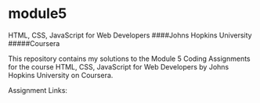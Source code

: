 # module5
HTML, CSS, JavaScript for Web Developers ####Johns Hopkins University #####Coursera

This repository contains my solutions to the Module 5 Coding Assignments for the course HTML, CSS, JavaScript for Web Developers by Johns Hopkins University on Coursera.

Assignment Links:

